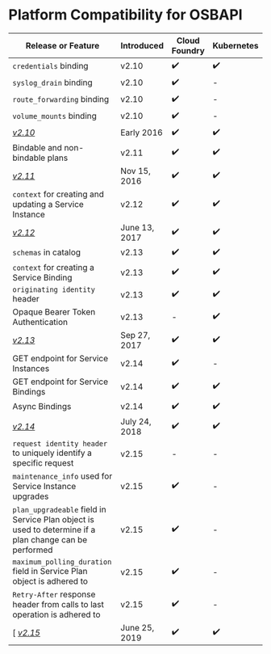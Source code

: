 # Platform Compatibility for OSBAPI

| Release or Feature | Introduced | Cloud Foundry | Kubernetes |
| --- | --- | --- | --- |
| `credentials` binding | v2.10 | ✔️ | ✔️ |
| `syslog_drain` binding | v2.10 | ✔️ | - |
| `route_forwarding` binding | v2.10 | ✔️ | - |
| `volume_mounts` binding | v2.10 | ✔️ | - |
| [*v2.10*](release-notes.md#v210) | Early 2016 | ✔️ | ✔️ |
| Bindable and non-bindable plans | v2.11 | ✔️ | ✔️ |
| [*v2.11*](release-notes.md#v211) | Nov 15, 2016 | ✔️ | ✔️ |
| `context` for creating and updating a Service Instance | v2.12 | ✔️ | ✔️ |
| [*v2.12*](release-notes.md#v212) | June 13, 2017 | ✔️ | ✔️ |
| `schemas` in catalog | v2.13 | ✔️ | ✔️ |
| `context` for creating a Service Binding | v2.13 | ✔️ | ✔️ |
| `originating identity` header | v2.13 | ✔️ | ✔️ |
| Opaque Bearer Token Authentication | v2.13 | - | ✔️ |
| [*v2.13*](release-notes.md#v213) | Sep 27, 2017 | ✔️ | ✔️ |
| GET endpoint for Service Instances | v2.14 | ✔️ | - |
| GET endpoint for Service Bindings | v2.14 | ✔️ | ✔️ |
| Async Bindings | v2.14 | ✔️ | ✔️ |
| [*v2.14*](release-notes.md#v214) | July 24, 2018 | ✔️ | ✔️ |
| `request identity header` to uniquely identify a specific request | v2.15 | - | - |
| `maintenance_info` used for Service Instance upgrades | v2.15 | ✔️ | - |
| `plan_upgradeable` field in Service Plan object is used to determine if a plan change can be performed | v2.15 | ✔️ | - |
| `maximum_polling_duration` field in Service Plan object is adhered to | v2.15 | ✔️ | - |
| `Retry-After` response header from calls to last operation is adhered to | v2.15 | ✔️ | - |
[ [*v2.15*](release-notes.md#v215) | June 25, 2019 | ✔️ | ✔️ |
